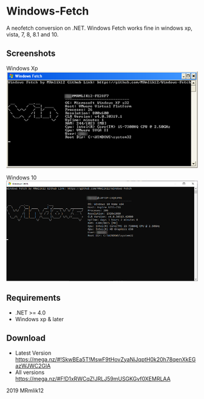 # Windows-Fetch
A neofetch conversion on .NET. Windows Fetch works fine in windows xp, vista, 7, 8, 8.1 and 10. 

## Screenshots

Windows Xp  
![winxp](img/winxp.bmp)

Windows 10  
![winten](img/windows10.png)

## Requirements
* .NET >= 4.0
* Windows xp & later

## Download
* Latest Version https://mega.nz/#!SkwBEa5T!MswF9tHovZyaNiJqptH0k20h78qenXkEGazWJWC2GlA
* All versions https://mega.nz/#F!D1xRWCqZ!JRLJ59mUSGKGvf0XEMRLAA


2019 MRmlik12
